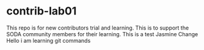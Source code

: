 # contrib-lab01
This repo is for new contributors trial and learning. This is to support the SODA community members for their learning.
This is a test Jasmine
Change
Hello i am learning git commands